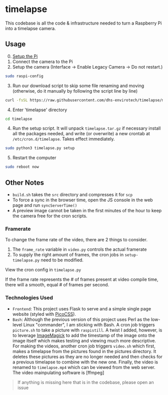 # timelapse

This codebase is all the code & infrastructure needed to turn a Raspberry Pi into a timelapse camera.

## Usage
0. [Setup the Pi](https://github.com/orgs/dhs-envirotech/discussions/6)
1. Connect the camera to the Pi
2. Setup the camera (Interface -> Enable Legacy Camera -> Do not restart.)
```bash
sudo raspi-config
```
3. Run our download script to skip some file renaming and moving (otherwise, do it manually by following the script line by line)
```bash
curl -fsSL https://raw.githubusercontent.com/dhs-envirotech/timelapse/main/download.sh | sudo bash
```
4. Enter 'timelapse' directory
```bash
cd timelapse
```
4. Run the setup script. It will unpack `timelapse.tar.gz` if necessary install all the packages needed, and write (or overwrite) a new crontab at `/etc/cron.d/timelapse`. Takes effect immediately.
```bash
sudo python3 timelapse.py setup
```
5. Restart the computer
```bash
sudo reboot now
```

## Other Notes

- `build.sh` takes the `src` directory and compresses it for `scp`
- To force a sync in the browser time, open the JS console in the web page and run `syncServerTime()`
- A preview image cannot be taken in the first minutes of the hour to keep the camera free for the cron scripts.

### Framerate
To change the frame rate of the video, there are 2 things to consider. 
1. The `frame_rate` variable in `video.py` controls the actual framerate
2. To supply the right amount of frames, the cron jobs in `setup-timelapse.py` need to be modified.

View the cron config in `timelapse.py`

If the frame rate represents the # of frames present at video compile time, there will a smooth, equal # of frames per second.

### Technologies Used

<!-- Variables -->
[PicoCSS]: https://picocss.com/
[ImageMagick]: https://imagemagick.org/index.php
[ffempg]: https://ffmpeg.org/

- `Frontend`: This project uses Flask to serve and a simple single page website (styled with [PicoCSS]).
- `Bash`: Although the previous version of this project uses Perl as the low-level Linux "commander", I am sticking with Bash. A cron job triggers `picture.sh` to take a picture with `raspistill`. A twist I added, however, is to leverage [ImageMagick] to add the timestamp of the image onto the image itself which makes testing and viewing much more descriptive. For making the videos, another cron job triggers `video.sh` which first, makes a timelapse from the pictures found in the pictures directory. It deletes these pictures as they are no longer needed and then checks for a previous timelapse to combine with the new one. Finally, the video is renamed to `timelapse.mp4` which can be viewed from the web server. The video mainpulating software is [ffmpeg]

> If anything is missing here that is in the codebase, please open an issue